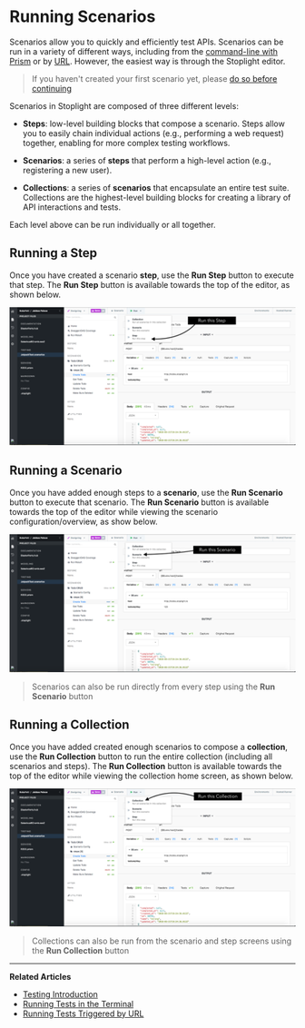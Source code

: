 # Running Scenarios

Scenarios allow you to quickly and efficiently test APIs. Scenarios can be
run in a variety of different ways, including from the [command-line with
Prism](/testing/running-tests/in-the-terminal) or by [URL](/testing/running-tests/triggering-by-url). However, the easiest
way is through the Stoplight editor.


> If you haven't created your first scenario yet, please [do so before
> continuing](testing/introduction)

Scenarios in Stoplight are composed of three different levels:

* **Steps**: low-level building blocks that compose a scenario.
  Steps allow you to easily chain individual actions (e.g., performing a
  web request) together, enabling for more complex testing workflows.

* **Scenarios**: a series of **steps** that perform a high-level
  action (e.g., registering a new user).

* **Collections**: a series of **scenarios** that encapsulate an
  entire test suite. Collections are the highest-level building blocks for creating
  a library of API interactions and tests.

Each level above can be run individually or all together.

## Running a Step

Once you have created a scenario **step**, use the **Run Step** button to
execute that step. The **Run Step** button is available towards the top of the
editor, as shown below.

![Running a Step](https://github.com/stoplightio/docs/blob/develop/assets/images/testing-run-step.png?raw=true)

## Running a Scenario

Once you have added enough steps to a **scenario**, use the **Run Scenario**
button to execute that scenario. The **Run Scenario** button is available
towards the top of the editor while viewing the scenario configuration/overview,
as show below.

![Running a Scenario](https://github.com/stoplightio/docs/blob/develop/assets/images/testing-run-scenario.png?raw=true)


> Scenarios can also be run directly from every step using the **Run Scenario**
> button

## Running a Collection

Once you have added created enough scenarios to compose a **collection**, use
the **Run Collection** button to run the entire collection (including all
scenarios and steps). The **Run Collection** button is available towards the top
of the editor while viewing the collection home screen, as shown below.

![Running a Collection](https://github.com/stoplightio/docs/blob/develop/assets/images/testing-run-collection.png?raw=true)


> Collections can also be run from the scenario and step screens using the **Run
> Collection** button

---

**Related Articles**
- [Testing Introduction](/testing/introduction)
- [Running Tests in the Terminal](/testing/running-tests/in-the-terminal)
- [Running Tests Triggered by URL](/testing/running-tests/triggering-by-url)

